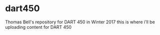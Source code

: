 # dart450
Thomas Bell's repository for DART 450 in Winter 2017
this is where i'll be uploading content for DART 450
